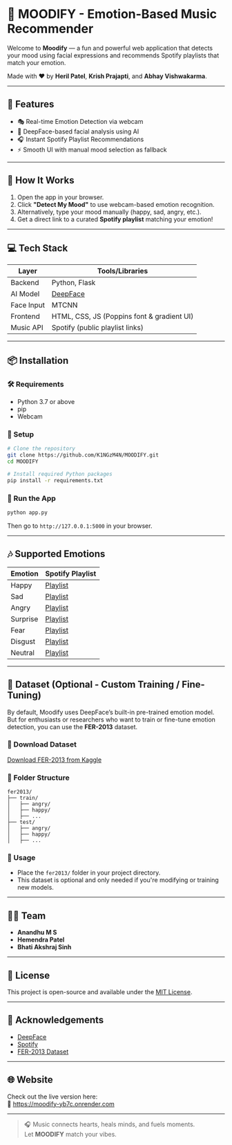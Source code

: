 # 🎵 MOODIFY - Emotion-Based Music Recommender

Welcome to **Moodify** — a fun and powerful web application that detects your mood using facial expressions and recommends Spotify playlists that match your emotion.

Made with ❤️ by **Heril Patel**, **Krish Prajapti**, and **Abhay Vishwakarma**.

---

## 🌟 Features

- 🎭 Real-time Emotion Detection via webcam
- 🤖 DeepFace-based facial analysis using AI
- 🎧 Instant Spotify Playlist Recommendations
- ⚡ Smooth UI with manual mood selection as fallback

---

## 📸 How It Works

1. Open the app in your browser.
2. Click **"Detect My Mood"** to use webcam-based emotion recognition.
3. Alternatively, type your mood manually (happy, sad, angry, etc.).
4. Get a direct link to a curated **Spotify playlist** matching your emotion!

---

## 💻 Tech Stack

| Layer      | Tools/Libraries                                   |
|------------|----------------------------------------------------|
| Backend    | Python, Flask                                     |
| AI Model   | [DeepFace](https://github.com/serengil/deepface)  |
| Face Input | MTCNN                                             |
| Frontend   | HTML, CSS, JS (Poppins font & gradient UI)        |
| Music API  | Spotify (public playlist links)                   |

---

## 📦 Installation

### 🛠 Requirements

- Python 3.7 or above
- pip
- Webcam

### 🔧 Setup

```bash
# Clone the repository
git clone https://github.com/K1NGzM4N/MOODIFY.git
cd MOODIFY

# Install required Python packages
pip install -r requirements.txt
```

### 🚀 Run the App

```bash
python app.py
```

Then go to `http://127.0.0.1:5000` in your browser.

---

## 🎶 Supported Emotions

| Emotion   | Spotify Playlist |
|-----------|------------------|
| Happy     | [Playlist](https://open.spotify.com/playlist/37i9dQZF1DXdPec7aLTmlC) |
| Sad       | [Playlist](https://open.spotify.com/playlist/37i9dQZF1DX7qK8ma5wgG1) |
| Angry     | [Playlist](https://open.spotify.com/playlist/37i9dQZF1DWYxwmBaMqxsl) |
| Surprise  | [Playlist](https://open.spotify.com/playlist/37i9dQZF1DWTfrr8pte1rT) |
| Fear      | [Playlist](https://open.spotify.com/playlist/37i9dQZF1DX4sWSpwq3LiO) |
| Disgust   | [Playlist](https://open.spotify.com/playlist/37i9dQZF1DX7gtIfGVzmkY) |
| Neutral   | [Playlist](https://open.spotify.com/playlist/37i9dQZF1DX4WYpdgoIcn6) |

---

## 🧠 Dataset (Optional - Custom Training / Fine-Tuning)

By default, Moodify uses DeepFace’s built-in pre-trained emotion model. But for enthusiasts or researchers who want to train or fine-tune emotion detection, you can use the **FER-2013** dataset.

### 🔗 Download Dataset

[Download FER-2013 from Kaggle](https://www.kaggle.com/datasets/msambare/fer2013)

### 📁 Folder Structure

```
fer2013/
├── train/
│   ├── angry/
│   ├── happy/
│   ├── ...
├── test/
│   ├── angry/
│   ├── happy/
│   ├── ...
```

### 📌 Usage

- Place the `fer2013/` folder in your project directory.
- This dataset is optional and only needed if you're modifying or training new models.

---

## 👨‍💻 Team

- **Anandhu M S**  
- **Hemendra Patel**  
- **Bhati Akshraj Sinh**

---

## 📜 License

This project is open-source and available under the [MIT License](LICENSE).

---

## 🙌 Acknowledgements

- [DeepFace](https://github.com/serengil/deepface)
- [Spotify](https://spotify.com)
- [FER-2013 Dataset](https://www.kaggle.com/datasets/msambare/fer2013)

---

## 🌐 Website

Check out the live version here:  
🔗 https://moodify-yb7c.onrender.com

---

> 🎧 Music connects hearts, heals minds, and fuels moments.  
> Let **MOODIFY** match your vibes.
```
